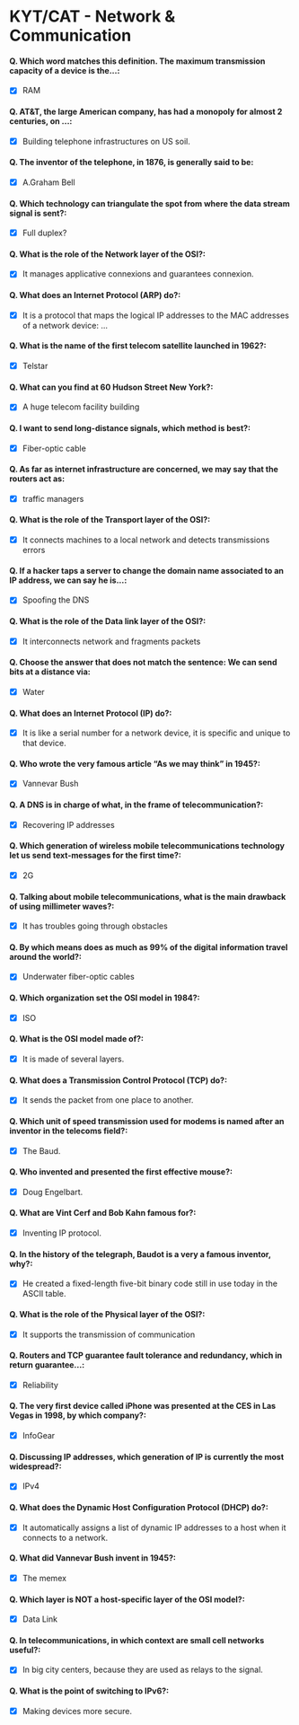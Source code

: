 # KYT/CAT - Network & Communication

#### Q. Which word matches this definition. The maximum transmission capacity of a device is the...:

- [x] RAM

#### Q. AT&T, the large American company, has had a monopoly for almost 2 centuries, on ...:

- [x] Building telephone infrastructures on US soil.

#### Q. The inventor of the telephone, in 1876, is generally said to be:

- [x] A.Graham Bell

#### Q. Which technology can triangulate the spot from where the data stream signal is sent?:

- [x] Full duplex?

#### Q. What is the role of the Network layer of the OSI?:

- [x] It manages applicative connexions and guarantees connexion.

#### Q. What does an Internet Protocol (ARP) do?:

- [x] It is a protocol that maps the logical IP addresses to the MAC addresses of a network device: ...

#### Q. What is the name of the first telecom satellite launched in 1962?:

- [x] Telstar

#### Q. What can you find at 60 Hudson Street New York?:

- [x] A huge telecom facility building

#### Q. I want to send long-distance signals, which method is best?:

- [x] Fiber-optic cable

#### Q. As far as internet infrastructure are concerned, we may say that the routers act as:

- [x] traffic managers

#### Q. What is the role of the Transport layer of the OSI?:

- [x] It connects machines to a local network and detects transmissions errors

#### Q. If a hacker taps a server to change the domain name associated to an IP address, we can say he is...:

- [x] Spoofing the DNS

#### Q. What is the role of the Data link layer of the OSI?:

- [x] It interconnects network and fragments packets

#### Q. Choose the answer that does not match the sentence: We can send bits at a distance via:

- [x] Water

#### Q. What does an Internet Protocol (IP) do?:

- [x] It is like a serial number for a network device, it is specific and unique to that device.

#### Q. Who wrote the very famous article “As we may think” in 1945?:

- [x] Vannevar Bush

#### Q. A DNS is in charge of what, in the frame of telecommunication?:

- [x] Recovering IP addresses

#### Q. Which generation of wireless mobile telecommunications technology let us send text-messages for the first time?:

- [x] 2G

#### Q. Talking about mobile telecommunications, what is the main drawback of using millimeter waves?:

- [x] It has troubles going through obstacles

#### Q. By which means does as much as 99% of the digital information travel around the world?:

- [x] Underwater fiber-optic cables

#### Q. Which organization set the OSI model in 1984?:

- [x] ISO

#### Q. What is the OSI model made of?:

- [x] It is made of several layers.

#### Q. What does a Transmission Control Protocol (TCP) do?:

- [x] It sends the packet from one place to another.

#### Q. Which unit of speed transmission used for modems is named after an inventor in the telecoms field?:

- [x] The Baud.

#### Q. Who invented and presented the first effective mouse?:

- [x] Doug Engelbart.

#### Q. What are Vint Cerf and Bob Kahn famous for?:

- [x] Inventing IP protocol.

#### Q. In the history of the telegraph, Baudot is a very a famous inventor, why?:

- [x] He created a fixed-length five-bit binary code still in use today in the ASCII table.

#### Q. What is the role of the Physical layer of the OSI?:

- [x] It supports the transmission of communication

#### Q. Routers and TCP guarantee fault tolerance and redundancy, which in return guarantee...:

- [x] Reliability

#### Q. The very first device called iPhone was presented at the CES in Las Vegas in 1998, by which company?:

- [x] InfoGear

#### Q. Discussing IP addresses, which generation of IP is currently the most widespread?:

- [x] IPv4

#### Q. What does the Dynamic Host Configuration Protocol (DHCP) do?:

- [x] It automatically assigns a list of dynamic IP addresses to a host when it connects to a network.

#### Q. What did Vannevar Bush invent in 1945?:

- [x] The memex

#### Q. Which layer is NOT a host-specific layer of the OSI model?:

- [x] Data Link

#### Q. In telecommunications, in which context are small cell networks useful?:

- [x] In big city centers, because they are used as relays to the signal.

#### Q. What is the point of switching to IPv6?:

- [x] Making devices more secure.
